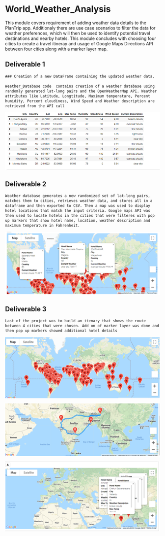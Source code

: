 # World_Weather_Analysis
  This module covers requirement of adding weather data details to the PlanTrip app. Additionaly there are use case scenarios to filter the data for weather preferences, which will then be used to identify potential travel destinations and nearby hotels. This module concludes with choosing four cities to create a travel itineray and usage of Google Maps Directions API between four cities along with a marker layer map.


  ## Deliverable 1
    ### Creation of a new DataFrame containing the updated weather data.

    Weather_Database code  contains creation of a weather database using randomly generated lat-long pairs and the OpenWeatherMap API. Weather attributes like Latitude, Longtitude, Maximum temperature, Percent humidity, Percent cloudiness, Wind Speed and Weather description are retrieved from the API call
   
 
![City_data](Weather_Database/City_data.PNG)
 

  ## Deliverable 2

    Weather database generates a new randomized set of lat-long pairs, matches them to cities, retrieves weather data, and stores all in a dataframe and then exported to CSV. Then a map was used to display hotel locations that match the input criteria. Google maps API was then used to locate hotels in the cities that were filteres with pop up markers that show hotel name, location, weather description and maximum temperature in Fahrenheit.

![WeatherPy_vacation_map](Vacation_Search/WeatherPy_vacation_map.PNG)

    

  ## Deliverable 3
    Last of the project was to build an itenary that shows the route between 4 cities that were chosen. Add on of marker layer was done and then pop up markers showed additional hotel details

 
![WeatherPy_travel_map](Vacation_Itinerary/WeatherPy_travel_map.PNG)    
     
![WeatherPy_travel_map_markers_no_popup](Vacation_Itinerary/WeatherPy_travel_map_markers_no_popup.PNG)

![WeatherPy_travel_map_markers](Vacation_Itinerary/WeatherPy_travel_map_markers.PNG)

    
